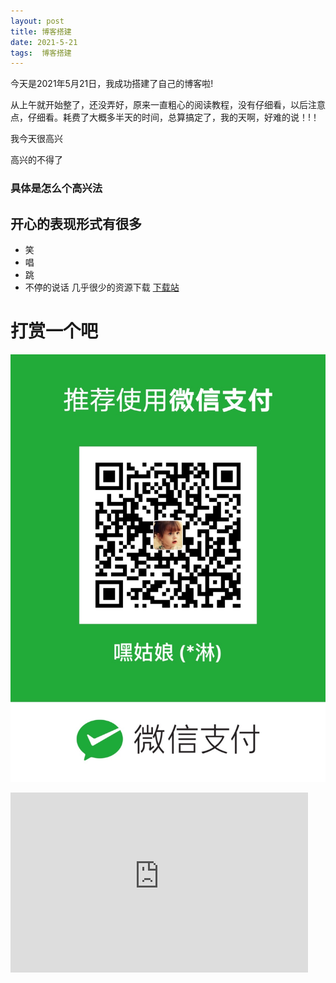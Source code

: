 ```yaml
---
layout: post
title: 博客搭建
date: 2021-5-21
tags:  博客搭建 
---
```


今天是2021年5月21日，我成功搭建了自己的博客啦!
 
   从上午就开始整了，还没弄好，原来一直粗心的阅读教程，没有仔细看，以后注意点，仔细看。耗费了大概多半天的时间，总算搞定了，我的天啊，好难的说！!！
  
我今天很高兴

高兴的不得了

### 具体是怎么个高兴法

## 开心的表现形式有很多

* 笑
* 唱
* 跳
* 不停的说话
几乎很少的资源下载 [下载站](https://oneair.herokuapp.com)

# **打赏一个吧**

![](/images/wpay.jpg)

<iframe src="https://killeryao-my.sharepoint.com/personal/ceshi_yushen_tk/_layouts/15/Doc.aspx?sourcedoc={dc2f8c9b-1490-4c42-8e61-47758c9e7c3b}&amp;action=embedview" width="476px" height="288px" frameborder="0">这是嵌入 <a target="_blank" href="https://office.com">Microsoft Office</a> 文档，由 <a target="_blank" href="https://office.com/webapps">Office</a> 提供支持。</iframe>
